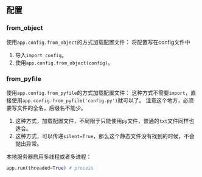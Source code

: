 ## 配置

### from_object
使用`app.config.from_object`的方式加载配置文件：
将配置写在config文件中

1. 导入`import config`。
2. 使用`app.config.from_object(config)`。


### from_pyfile
使用`app.config.from_pyfile`的方式加载配置文件：
这种方式不需要`import`，直接使用`app.config.from_pyfile('config.py')`就可以了。
注意这个地方，必须要写文件的全名，后缀名不能少。

1. 这种方式，加载配置文件，不局限于只能使用`py`文件，普通的`txt`文件同样也适合。
2. 这种方式，可以传递`silent=True`，那么这个静态文件没有找到的时候，不会抛出异常。

本地服务器启用多线程或者多进程：
```python
app.run(threaded=True) # process
```